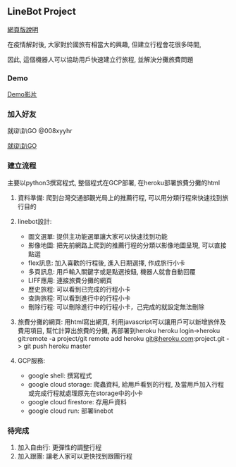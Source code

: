 ## LineBot Project
[網頁版說明](https://ytchuang1018.github.io/linebot_project/)

在疫情解封後, 大家對於國旅有相當大的興趣, 但建立行程會花很多時間, 

因此, 這個機器人可以協助用戶快速建立行旅程, 並解決分攤旅費問題

### Demo
[Demo影片](https://tinyurl.com/yfpke2ak)

### 加入好友
就i趴趴GO 
@008xyyhr

[就i趴趴GO](https://liff.line.me/1645278921-kWRPP32q/?accountId=008xyyhr)

### 建立流程
主要以python3撰寫程式, 整個程式在GCP部署, 在heroku部署旅費分攤的html

1. 資料準備: 爬到台灣交通部觀光局上的推薦行程, 可以用分類行程來快速找到旅行目的

2. linebot設計: 
   * 圖文選單: 提供主功能選單讓大家可以快速找到功能
   * 影像地圖: 把先前網路上爬到的推薦行程的分類以影像地圖呈現, 可以直接點選
   * flex訊息: 加入喜歡的行程後, 進入日期選擇, 作成旅行小卡
   * 多頁訊息: 用戶輸入關鍵字或是點選按鈕, 機器人就會自動回覆
   * LIFF應用: 連接旅費分攤的網頁
   * 歷史旅程: 可以看到已完成的行程小卡
   * 查詢旅程: 可以看到進行中的行程小卡
   * 刪除行程: 可以刪除進行中的行程小卡，己完成的就設定無法刪除

3. 旅費分攤的網頁: 用html寫出網頁, 利用javascript可以讓用戶可以新增旅伴及費用項目, 幫忙計算出旅費的分攤, 再部署到heroku
   heroku login->heroku git:remote -a project/git remote add heroku git@heroku.com:project.git -> git push heroku master

4. GCP服務: 
   * google shell: 撰寫程式
   * google cloud storage: 爬蟲資料, 給用戶看到的行程, 及當用戶加入行程或完成行程就處理原先在storage中的小卡
   * google cloud firestore: 存用戶資料
   * google cloud run: 部署linebot

### 待完成
1. 加入自由行: 更彈性的調整行程
2. 加入跟團: 讓老人家可以更快找到跟團行程
